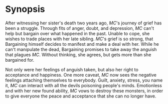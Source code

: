 # Synopsis

After witnessing her sister's death two years ago, *MC*'s journey of grief has been a struggle. Through fits of anger, doubt, and depression, *MC* can't help but bargain over what happened in the past. Unable to cope, she wishes to trade places with her late sibling. *MC*'s grief is so strong, that Bargaining himself decides to manifest and make a deal with her. While he can't manipulate the dead, Bargaining promises to take away the anguish that plagues *MC*. Without thinking, she agrees, but gets more than she bargained for.

Not only were her feelings of anguish taken, but also her right to acceptance and happiness. One more caveat, *MC* now sees the negative feelings attaching themselves to everybody. Guilt, anxiety, stress, you name it, *MC* can interact with all the devils poisoning people's minds. Emotionless and with her new found ability, *MC* vows to destroy these monsters, in order to give everyone the peace and acceptance that she can no longer have.